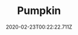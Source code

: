 ---
templateKey: blog-post
featuredpost: false
date: 2020-02-23T00:22:22.711Z
title: Pumpkin
description: A fall favorite, grown for its crunchy seeds and delicately flavored flesh. As a bonus, the hollow shell can be carved into a festive decoration.
type: vegetable
sellPrice: 320
energy: 
health: 
featuredimage: /img/Pumpkin.png
tags:
  - vegetable
  - Abigail
  - Autumn's Bounty
  - Pumpkin Pie
  - Pumpkin Soup
  - Jack-O-Lantern
  - Fall Crops Bundle
  - Quality Crops Bundle
  - Carving Pumpkins Quest
  - Krobus
  - pickles
  - inedible
---